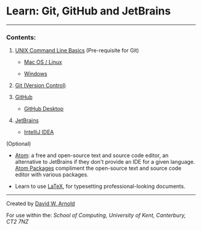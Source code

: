 # Learn: Git, GitHub and JetBrains

---

### <a name="contents"></a>Contents:

1. [UNIX Command Line Basics](sections/unix.md#unix) (Pre-requisite for Git)

    -  [Mac OS / Linux](sections/unix.md#macos)
    
    - [Windows](sections/unix.md#windows)

2. [Git (Version Control)](sections/git.md#git)

3. [GitHub](sections/github.md#gitHub)

    - [GitHub Desktop](sections/github.md#github_desktop")

4. [JetBrains](sections/jetbrains.md#jetbrains)

    - [IntelliJ IDEA](sections/jetbrains.md#intellij)

(Optional)

- [Atom](https://atom.io/): a free and open-source text and source code editor, an alternative to JetBrains if they don't provide an IDE for a given language. [Atom Packages](https://atom.io/packages) compliment the open-source text and source code editor with various packages.

- Learn to use [LaTeX](https://www.overleaf.com/learn/latex/Learn_LaTeX_in_30_minutes), for typesetting professional-looking documents.

---

Created by [David W. Arnold](https://GitHub.com/d-w-arnold)
    
For use within the: *School of Computing, University of Kent, Canterbury, CT2 7NZ*
